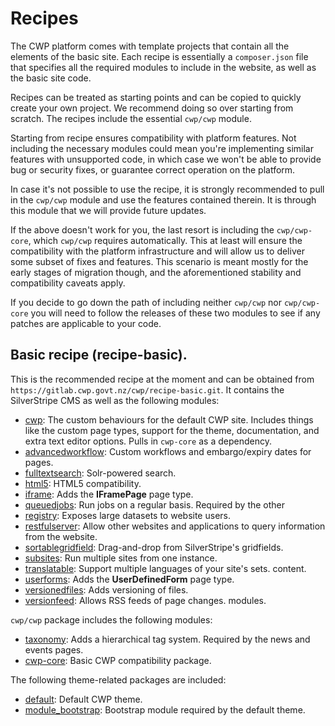 <!--
title: Recipes
pagenumber: 3
-->

# Recipes

The CWP platform comes with template projects that contain all the elements of the basic site. Each recipe is
essentially a `composer.json` file that specifies all the required modules to include in the website, as well as the
basic site code.

Recipes can be treated as starting points and can be copied to quickly create your own project. We recommend doing so
over starting from scratch. The recipes include the essential `cwp/cwp` module.

<div class="warning" markdown='1'>
Starting from recipe ensures compatibility with platform features. Not including the necessary modules could mean you're
implementing similar features with unsupported code, in which case we won't be able to provide bug or security fixes, or
guarantee correct operation on the platform.
</div>

In case it's not possible to use the recipe, it is strongly recommended to pull in the `cwp/cwp` module and use the
features contained therein. It is through this module that we will provide future updates.

If the above doesn't work for you, the last resort is including the `cwp/cwp-core`, which `cwp/cwp` requires
automatically. This at least will ensure the compatibility with the platform infrastructure and will allow us to deliver
some subset of fixes and features. This scenario is meant mostly for the early stages of migration though, and the
aforementioned stability and compatibility caveats apply.

If you decide to go down the path of including neither `cwp/cwp` nor `cwp/cwp-core` you will need to follow the releases
of these two modules to see if any patches are applicable to your code.

## Basic recipe (recipe-basic).

This is the recommended recipe at the moment and can be obtained from `https://gitlab.cwp.govt.nz/cwp/recipe-basic.git`.
It contains the SilverStripe CMS as well as the following modules:

 * [cwp](https://gitlab.cwp.govt.nz/cwp/cwp/): The custom behaviours for the default CWP site. Includes things like the
custom page types, support for the theme, documentation, and extra text editor options. Pulls in `cwp-core` as a
dependency.
 * [advancedworkflow](https://github.com/silverstripe-australia/advancedworkflow): Custom workflows and embargo/expiry
dates for pages.
 * [fulltextsearch](https://github.com/silverstripe-labs/silverstripe-fulltextsearch): Solr-powered search.
 * [html5](https://github.com/silverstripe/silverstripe-html5): HTML5 compatibility.
 * [iframe](https://github.com/silverstripe-labs/silverstripe-iframe): Adds the **IFramePage** page type.
 * [queuedjobs](https://github.com/nyeholt/silverstripe-queuedjobs): Run jobs on a regular basis. Required by the other
 * [registry](https://github.com/silverstripe-labs/silverstripe-registry): Exposes large datasets to website users.
 * [restfulserver](https://github.com/silverstripe/silverstripe-restfulserver/): Allow other websites and applications
to query information from the website.
 * [sortablegridfield](https://github.com/UndefinedOffset/SortableGridField): Drag-and-drop from SilverStripe's
gridfields.
 * [subsites](https://github.com/silverstripe/silverstripe-subsites): Run multiple sites from one instance.
 * [translatable](https://github.com/silverstripe/silverstripe-translatable): Support multiple languages of your site's
sets.
 content.
 * [userforms](https://github.com/silverstripe/silverstripe-userforms): Adds the **UserDefinedForm** page type.
 * [versionedfiles](https://github.com/ajshort/silverstripe-versionedfiles): Adds versioning of files.
 * [versionfeed](https://github.com/silverstripe-labs/silverstripe-versionfeed): Allows RSS feeds of page changes.
modules.

`cwp/cwp` package includes the following modules:

 * [taxonomy](https://github.com/silverstripe-labs/silverstripe-taxonomy): Adds a hierarchical tag system. Required by
the news and events pages.
 * [cwp-core](https://gitlab.cwp.govt.nz/cwp/cwp-core/): Basic CWP compatibility package.

The following theme-related packages are included:

 * [default](https://gitlab.cwp.govt.nz/cwp-themes/default): Default CWP theme.
 * [module_bootstrap](https://github.com/silverstripe-ux/sass-twitter-bootstrap): Bootstrap module required by the
 default theme.
